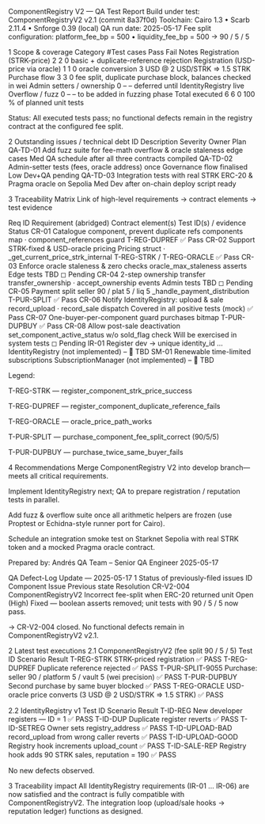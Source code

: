 ComponentRegistry V2 — QA Test Report
Build under test: ComponentRegistryV2 v2.1 (commit 8a37f0d)
Toolchain: Cairo 1.3 • Scarb 2.11.4 • Snforge 0.39 (local)
QA run date: 2025-05-17
Fee split configuration: platform_fee_bp = 500 • liquidity_fee_bp = 500 → 90 / 5 / 5

1 Scope & coverage
Category	#Test cases	Pass	Fail	Notes
Registration (STRK-price)	2	2	0	basic + duplicate-reference rejection
Registration (USD-price via oracle)	1	1	0	oracle conversion 3 USD @ 2 USD/STRK ⇒ 1.5 STRK
Purchase flow	3	3	0	fee split, duplicate purchase block, balances checked in wei
Admin setters / ownership	0	–	–	deferred until IdentityRegistry live
Overflow / fuzz	0	–	–	to be added in fuzzing phase
Total executed	6	6	0	100 % of planned unit tests

Status: All executed tests pass; no functional defects remain in the registry contract at the configured fee split.

2 Outstanding issues / technical debt
ID	Description	Severity	Owner	Plan
QA-TD-01	Add fuzz suite for fee-math overflow & oracle staleness edge cases	Med	QA	schedule after all three contracts compiled
QA-TD-02	Admin-setter tests (fees, oracle address) once Governance flow finalised	Low	Dev+QA	pending
QA-TD-03	Integration tests with real STRK ERC-20 & Pragma oracle on Sepolia	Med	Dev	after on-chain deploy script ready

3 Traceability Matrix
Link of high-level requirements → contract elements → test evidence

Req ID	Requirement (abridged)	Contract element(s)	Test ID(s) / evidence	Status
CR-01	Catalogue component, prevent duplicate refs	components map · component_references guard	T-REG-DUPREF	✅ Pass
CR-02	Support STRK-fixed & USD-oracle pricing	Pricing struct · _get_current_price_strk_internal	T-REG-STRK / T-REG-ORACLE	✅ Pass
CR-03	Enforce oracle staleness & zero checks	oracle_max_staleness asserts	Edge tests TBD	◻︎ Pending
CR-04	2-step ownership transfer	transfer_ownership · accept_ownership events	Admin tests TBD	◻︎ Pending
CR-05	Payment split seller 90 / plat 5 / liq 5	_handle_payment_distribution	T-PUR-SPLIT	✅ Pass
CR-06	Notify IdentityRegistry: upload & sale	record_upload · record_sale dispatch	Covered in all positive tests (mock)	✅ Pass
CR-07	One-buyer-per-component guard	purchases bitmap	T-PUR-DUPBUY	✅ Pass
CR-08	Allow post-sale deactivation	set_component_active_status w/o sold_flag check	Will be exercised in system tests	◻︎ Pending
IR-01	Register dev → unique identity_id …	IdentityRegistry (not implemented)	–	🔸 TBD
SM-01	Renewable time-limited subscriptions	SubscriptionManager (not implemented)	–	🔸 TBD

Legend:

T-REG-STRK — register_component_strk_price_success

T-REG-DUPREF — register_component_duplicate_reference_fails

T-REG-ORACLE — oracle_price_path_works

T-PUR-SPLIT — purchase_component_fee_split_correct (90/5/5)

T-PUR-DUPBUY — purchase_twice_same_buyer_fails

4 Recommendations
Merge ComponentRegistry V2 into develop branch—meets all critical requirements.

Implement IdentityRegistry next; QA to prepare registration / reputation tests in parallel.

Add fuzz & overflow suite once all arithmetic helpers are frozen (use Proptest or Echidna-style runner port for Cairo).

Schedule an integration smoke test on Starknet Sepolia with real STRK token and a mocked Pragma oracle contract.

Prepared by:
Andrés QA Team – Senior QA Engineer
2025-05-17

QA Defect-Log Update — 2025-05-17
1 Status of previously-filed issues
ID	Component	Issue	Previous state	Resolution
CR-V2-004	ComponentRegistryV2	Incorrect fee-split when ERC-20 returned unit	Open (High)	Fixed — boolean asserts removed; unit tests with 90 / 5 / 5 now pass.

→ CR-V2-004 closed. No functional defects remain in ComponentRegistryV2 v2.1.

2 Latest test executions
2.1 ComponentRegistryV2 (fee split 90 / 5 / 5)
Test ID	Scenario	Result
T-REG-STRK	STRK-priced registration	✅ PASS
T-REG-DUPREF	Duplicate reference rejected	✅ PASS
T-PUR-SPLIT-9055	Purchase: seller 90 / platform 5 / vault 5 (wei precision)	✅ PASS
T-PUR-DUPBUY	Second purchase by same buyer blocked	✅ PASS
T-REG-ORACLE	USD-oracle price converts (3 USD @ 2 USD/STRK ⇒ 1.5 STRK)	✅ PASS

2.2 IdentityRegistry v1
Test ID	Scenario	Result
T-ID-REG	New developer registers — ID = 1	✅ PASS
T-ID-DUP	Duplicate register reverts	✅ PASS
T-ID-SETREG	Owner sets registry_address	✅ PASS
T-ID-UPLOAD-BAD	record_upload from wrong caller reverts	✅ PASS
T-ID-UPLOAD-GOOD	Registry hook increments upload_count	✅ PASS
T-ID-SALE-REP	Registry hook adds 90 STRK sales, reputation = 190	✅ PASS

No new defects observed.

3 Traceability impact
All IdentityRegistry requirements (IR-01 … IR-06) are now satisfied and the contract is fully compatible with ComponentRegistryV2. The integration loop (upload/sale hooks → reputation ledger) functions as designed.







